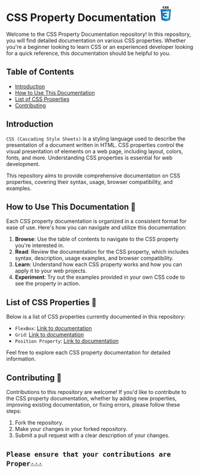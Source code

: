 # CSS Property Documentation <img src="https://raw.githubusercontent.com/devicons/devicon/master/icons/css3/css3-original-wordmark.svg" alt="CSS3" width="40" height="40">

Welcome to the CSS Property Documentation repository! In this repository, you will find detailed documentation on various CSS properties. Whether you're a beginner looking to learn CSS or an experienced developer looking for a quick reference, this documentation should be helpful to you.

## Table of Contents

- [Introduction](#introduction)
- [How to Use This Documentation](#how-to-use-this-documentation)
- [List of CSS Properties](#list-of-css-properties)
- [Contributing](#contributing)

## Introduction

`CSS (Cascading Style Sheets)` is a styling language used to describe the presentation of a document written in HTML. CSS properties control the visual presentation of elements on a web page, including layout, colors, fonts, and more. Understanding CSS properties is essential for web development.

This repository aims to provide comprehensive documentation on CSS properties, covering their syntax, usage, browser compatibility, and examples.

## How to Use This Documentation 📖

Each CSS property documentation is organized in a consistent format for ease of use. Here's how you can navigate and utilize this documentation:

1. **Browse**: Use the table of contents to navigate to the CSS property you're interested in.
2. **Read**: Review the documentation for the CSS property, which includes syntax, description, usage examples, and browser compatibility.
3. **Learn**: Understand how each CSS property works and how you can apply it to your web projects.
4. **Experiment**: Try out the examples provided in your own CSS code to see the property in action.

## List of CSS Properties 🍕

Below is a list of CSS properties currently documented in this repository:

- `FlexBox`: [Link to documentation](https://github.com/aashiqui2/CSS-PropMastery/tree/master/Flexbox) 
- `Grid`: [Link to documentation](#)
- `Position Property`: [Link to documentation](#) 
<!-- - `property3`: [Link to documentation](#) -->



Feel free to explore each CSS property documentation for detailed information.

## Contributing 🤝

Contributions to this repository are welcome! If you'd like to contribute to the CSS property documentation, whether by adding new properties, improving existing documentation, or fixing errors, please follow these steps:

1. Fork the repository.
2. Make your changes in your forked repository.
3. Submit a pull request with a clear description of your changes.

 ## `Please ensure that your contributions are Proper⚠️⚠️⚠️`



